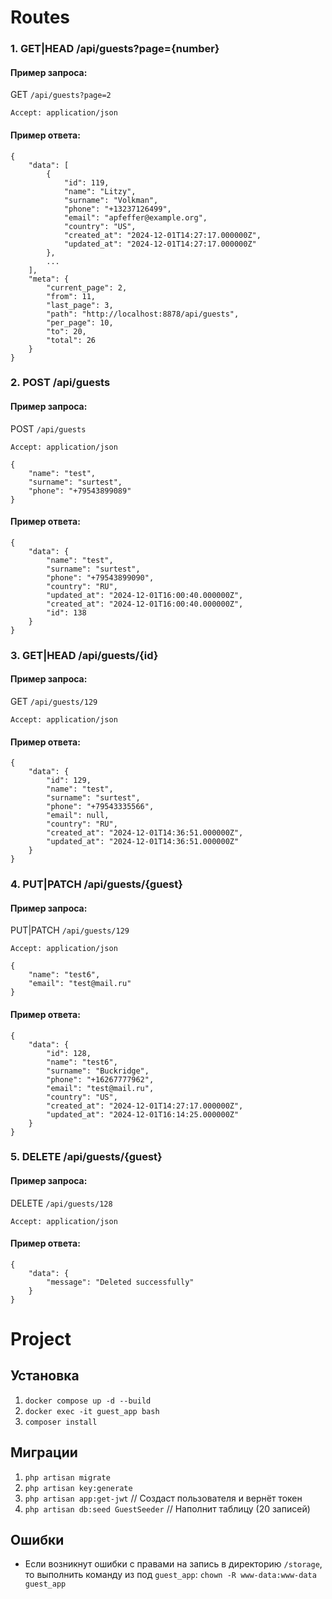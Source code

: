 # Routes

### 1. GET|HEAD /api/guests?page={number}

#### Пример запроса:
GET ```/api/guests?page=2```
```
Accept: application/json
```
#### Пример ответа:
```
{
    "data": [
        {
            "id": 119,
            "name": "Litzy",
            "surname": "Volkman",
            "phone": "+13237126499",
            "email": "apfeffer@example.org",
            "country": "US",
            "created_at": "2024-12-01T14:27:17.000000Z",
            "updated_at": "2024-12-01T14:27:17.000000Z"
        },
        ...
    ],
    "meta": {
        "current_page": 2,
        "from": 11,
        "last_page": 3,
        "path": "http://localhost:8878/api/guests",
        "per_page": 10,
        "to": 20,
        "total": 26
    }
}
```
### 2. POST /api/guests

#### Пример запроса:
POST ```/api/guests```
```
Accept: application/json

{
    "name": "test",
    "surname": "surtest",
    "phone": "+79543899089"
}
```
#### Пример ответа:
```
{
    "data": {
        "name": "test",
        "surname": "surtest",
        "phone": "+79543899090",
        "country": "RU",
        "updated_at": "2024-12-01T16:00:40.000000Z",
        "created_at": "2024-12-01T16:00:40.000000Z",
        "id": 138
    }
}
```

### 3. GET|HEAD /api/guests/{id}

#### Пример запроса:
GET ```/api/guests/129```
```
Accept: application/json
```
#### Пример ответа:
```
{
    "data": {
        "id": 129,
        "name": "test",
        "surname": "surtest",
        "phone": "+79543335566",
        "email": null,
        "country": "RU",
        "created_at": "2024-12-01T14:36:51.000000Z",
        "updated_at": "2024-12-01T14:36:51.000000Z"
    }
}
```

### 4. PUT|PATCH /api/guests/{guest}

#### Пример запроса:
PUT|PATCH ```/api/guests/129```
```
Accept: application/json

{
    "name": "test6",
    "email": "test@mail.ru"
}
```
#### Пример ответа:
```
{
    "data": {
        "id": 128,
        "name": "test6",
        "surname": "Buckridge",
        "phone": "+16267777962",
        "email": "test@mail.ru",
        "country": "US",
        "created_at": "2024-12-01T14:27:17.000000Z",
        "updated_at": "2024-12-01T16:14:25.000000Z"
    }
}
```

### 5. DELETE /api/guests/{guest}

#### Пример запроса:
DELETE ```/api/guests/128```
```
Accept: application/json
```

#### Пример ответа:
```
{
    "data": {
        "message": "Deleted successfully"
    }
}
```

# Project

## Установка

1. ```docker compose up -d --build```
2. ```docker exec -it guest_app bash```
3. ```composer install```

## Миграции

1. ```php artisan migrate```
2. ```php artisan key:generate```
3. ```php artisan app:get-jwt``` // Создаст пользователя и вернёт токен
4. ```php artisan db:seed GuestSeeder```  // Наполнит таблицу (20 записей)

## Ошибки

- Если возникнут ошибки с правами на запись в директорию ```/storage```, то выполнить команду из под ```guest_app```:
  ```chown -R www-data:www-data guest_app```